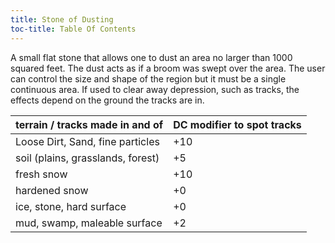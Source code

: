 ```yaml
---
title: Stone of Dusting
toc-title: Table Of Contents
---
```


A small flat stone that allows one to dust an area no larger than 1000 squared feet. The dust acts as if a broom was swept over the area. The user can control the size and shape of the region but it must be a single continuous area. If used to clear away depression, such as tracks, the effects depend on the ground the tracks are in.

| terrain / tracks made in and of   | DC modifier to spot tracks |
|-----------------------------------|----------------------------|
| Loose Dirt, Sand, fine particles  | +10                        |
| soil (plains, grasslands, forest) | +5                         |
| fresh snow                        | +10                        |
| hardened snow                     | +0                         |
| ice, stone, hard surface          | +0                         |
| mud, swamp, maleable surface      | +2                         |

